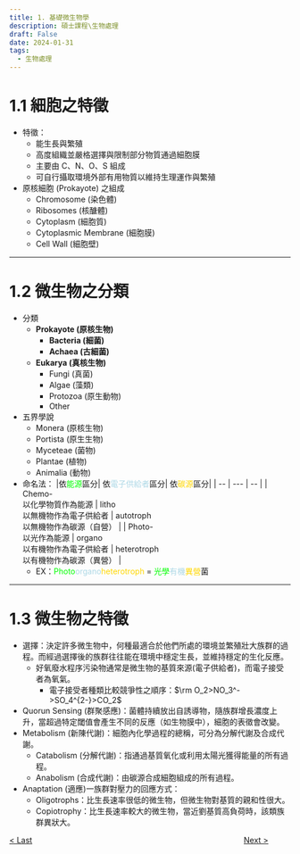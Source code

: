```yaml
---
title: 1. 基礎微生物學
description: 碩士課程\生物處理
draft: False
date: 2024-01-31
tags:
  - 生物處理
---
```

# 1.1 細胞之特徵
- 特徵：
	- 能生長與繁殖
	- 高度組織並嚴格選擇與限制部分物質通過細胞膜
	- 主要由 C、N、O、S 組成
	- 可自行攝取環境外部有用物質以維持生理運作與繁殖
- 原核細胞 (Prokayote) 之組成
	- Chromosome (染色體)
	- Ribosomes (核醣體)  
	- Cytoplasm (細胞質)
	- Cytoplasmic Membrane (細胞膜)
	- Cell Wall (細胞壁)
---
# 1.2 微生物之分類
- 分類
	- **Prokayote (原核生物)**
		- **Bacteria (細菌)**
		- **Achaea (古細菌)**
	- **Eukarya (真核生物)**
		- Fungi (真菌)
		- Algae (藻類)
		- Protozoa (原生動物)
		- Other
- 五界學說
	- Monera (原核生物)
	- Portista (原生生物)
	- Myceteae (菌物)
    - Plantae (植物)
    - Animalia (動物)
- 命名法：
    |依<font color=lime>能源</font>區分| 依<font color=lightblue>電子供給者</font>區分| 依<font color=gold>碳源</font>區分|
    | -- | --- | -- |
    | Chemo-<br />以化學物質作為能源 | litho<br />以無機物作為電子供給者  | autotroph<br />以無機物作為碳源（自營）   |
    | Photo-<br />以光作為能源       | organo<br />以有機物作為電子供給者 | heterotroph<br />以有機物作為碳源（異營） |
    - EX：<font color=lime>Photo</font><font color=lightblue>organo</font><font color=gold>heterotroph</font> = <font color=lime>光學</font><font color=lightblue>有機</font><font color=gold>異營</font>菌
---
# 1.3 微生物之特徵  
- 選擇：決定許多微生物中，何種最適合於他們所處的環境並繁殖壯大族群的過程。而經過選擇後的族群往往能在環境中穩定生長，並維持穩定的生化反應。
	- 好氧廢水程序污染物通常是微生物的基質來源(電子供給者)，而電子接受者為氧氣。
		- 電子接受者種類比較競爭性之順序：$\rm O_2>NO_3^->SO_4^{2-}>CO_2$
- Quorun Sensing (群聚感應)：菌體持續放出自誘導物，隨族群增長濃度上升，當超過特定閾值會產生不同的反應（如生物膜中），細胞的表徵會改變。
- Metabolism (新陳代謝)：細胞內化學過程的總稱，可分為分解代謝及合成代謝。
	- Catabolism (分解代謝)：指通過基質氧化或利用太陽光獲得能量的所有過程。
	- Anabolism (合成代謝)：由碳源合成細胞組成的所有過程。
- Anaptation (適應)一族群對壓力的回應方式：
	- Oligotrophs：比生長速率很低的微生物，但微生物對基質的親和性很大。
	- Copiotrophy：比生長速率較大的微生物，當近劉基質高負荷時，該類族群異狀大。

<div style="display: grid; grid-template-columns: 1fr 4fr 1fr;">
  <div><a href="00_簡介">< Last</a></div>
  <div></div>
  <div><a href="02_微生物化學計量">Next ></a></div>
</div>
